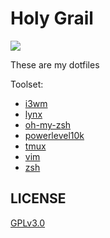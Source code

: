 # Holy Grail

![](https://img.shields.io/badge/linux-282F35?style=for-the-badge&logo=linux&logoColor=white&labelColor=101010)

These are my dotfiles

Toolset:
* [i3wm](https://i3wm.org "i3wm")
* [lynx](https://lynx.invisible-island.net "lynx")
* [oh-my-zsh](https://github.com/ohmyzsh/ohmyzsh "Oh My Zsh")
* [powerlevel10k](https://github.com/romkatv/powerlevel10k "powerlevel10k")
* [tmux](https://github.com/tmux/tmux/wiki "tmux")
* [vim](https://www.vim.org "vim")
* [zsh](https://www.zsh.org "zsh")

## LICENSE
[GPLv3.0](LICENSE)
